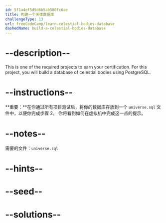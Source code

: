 ```yaml
---
id: 5f1a4ef5d5d6b5ab580fc6ae
title: 构建一个天体数据库
challengeType: 13
url: freeCodeCamp/learn-celestial-bodies-database
dashedName: build-a-celestial-bodies-database
---
```


# --description--

This is one of the required projects to earn your certification. For this project, you will build a database of celestial bodies using PostgreSQL.

# --instructions--

**重要：**在你通过所有项目测试后，将你的数据库存放到一个 `universe.sql` 文件中，以便你完成步骤 2。 你将看到如何在虚拟机中完成这一点的提示。

# --notes--

需要的文件：`universe.sql`

# --hints--

# --seed--

# --solutions--
